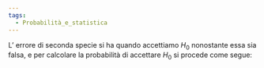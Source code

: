 ```yaml
---
tags:
  - Probabilità_e_statistica
---
```

L’ errore di seconda specie si ha quando accettiamo $H_{0}$ nonostante essa sia falsa, e per calcolare la probabilità di accettare $H_{0}$ si procede come segue: